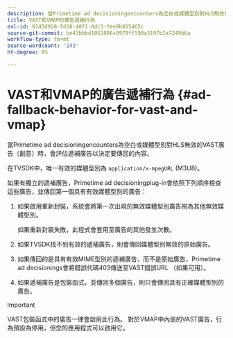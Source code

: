 ```yaml
---
description: 當Primetime ad decisioningencounters為空白或媒體型別對HLS無效的VAST廣告（創意）時，會評估遞補廣告以決定要傳回的內容。
title: VAST和VMAP的廣告遞補行為
exl-id: 8145d928-5d38-40f1-8dc3-fee9b815465c
source-git-commit: be43bbbd1051886c8979ff590a3197b2a7249b6a
workflow-type: tm+mt
source-wordcount: '243'
ht-degree: 0%

---
```


# VAST和VMAP的廣告遞補行為 {#ad-fallback-behavior-for-vast-and-vmap}

當Primetime ad decisioningencounters為空白或媒體型別對HLS無效的VAST廣告（創意）時，會評估遞補廣告以決定要傳回的內容。

<!--<a id="section_9F60AF00CE9645848EAAF8C06A9E426B"></a>-->

在TVSDK中，唯一有效的媒體型別為 `application/x-mpegURL` (M3U8)。

如果有獨立的遞補廣告，Primetime ad decisioningplug-in會依照下列順序檢查這些廣告，並傳回第一個具有有效媒體型別的廣告：

1. 如果啟用重新封裝，系統會將第一次出現的無效媒體型別廣告視為其他無效媒體型別。

   如果重新封裝失敗，此程式會套用至廣告的其他發生次數。
1. 如果TVSDK找不到有效的遞補廣告，則會傳回媒體型別無效的原始廣告。
1. 如果傳回的是具有有效MIME型別的遞補廣告，而不是原始廣告，Primetime ad decisionings會將錯誤代碼403傳送至VAST錯誤URL （如果可用）。
1. 如果遞補廣告是包裝函式，並傳回多個廣告，則只會傳回具有正確媒體型別的廣告。

>[!IMPORTANT]
>
>VAST包裝函式中的廣告一律會啟用此行為。 對於VMAP中內嵌的VAST廣告，行為預設為停用，但您的應用程式可以啟用它。
